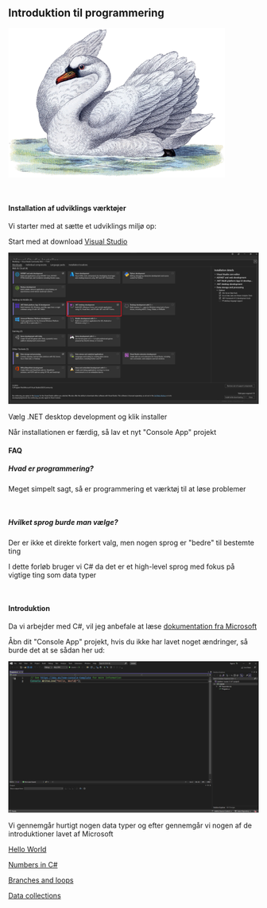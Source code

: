 ## Introduktion til programmering

<img src="./swan.png" height="300px" />

&nbsp;

#### Installation af udviklings værktøjer

Vi starter med at sætte et udviklings miljø op:

Start med at download [Visual Studio](https://visualstudio.microsoft.com/)

<img src="./images/vs-1.png" />

Vælg .NET desktop development og klik installer

Når installationen er færdig, så lav et nyt "Console App" projekt

#### FAQ

##### Hvad er programmering?

Meget simpelt sagt, så er programmering et værktøj til at løse problemer

&nbsp;

##### Hvilket sprog burde man vælge?

Der er ikke et direkte forkert valg, men nogen sprog er "bedre" til bestemte ting

I dette forløb bruger vi C# da det er et high-level sprog med fokus på vigtige ting som data typer

&nbsp;

#### Introduktion

Da vi arbejder med C#, vil jeg anbefale at læse [dokumentation fra Microsoft](https://learn.microsoft.com/en-us/docs/)

Åbn dit "Console App" projekt, hvis du ikke har lavet noget ændringer, så burde det at se sådan her ud:

![Console App](images/vs-2.png)

Vi gennemgår hurtigt nogen data typer og efter gennemgår vi nogen af de introduktioner lavet af Microsoft

[Hello World](https://learn.microsoft.com/en-us/dotnet/csharp/tour-of-csharp/tutorials/hello-world?tutorial-step=1)

[Numbers in C#](https://learn.microsoft.com/en-us/dotnet/csharp/tour-of-csharp/tutorials/numbers-in-csharp?tutorial-step=1)

[Branches and loops](https://learn.microsoft.com/en-us/dotnet/csharp/tour-of-csharp/tutorials/branches-and-loops?tutorial-step=1)

[Data collections](https://learn.microsoft.com/en-us/dotnet/csharp/tour-of-csharp/tutorials/list-collection?tutorial-step=1)
